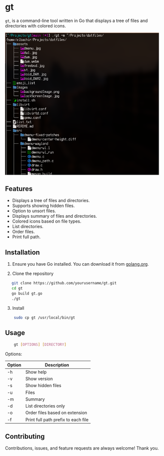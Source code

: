 # gt

`gt`, is a command-line tool written in Go that displays a tree of files
and directories with colored icons.

![gt shot](gt.png)

## Features

- Displays a tree of files and directories.
- Supports showing hidden files.
- Option to unsort files.
- Displays summary of files and directories.
- Colored icons based on file types.
- List directories.
- Order files.
- Print full path.

## Installation

1. Ensure you have Go installed. You can download it from
   [golang.org](https://golang.org/).

2. Clone the repository

```bash
   git clone https://github.com/yourusername/gt.git
   cd gt
   go build gt.go
   ./gt
```

3. Install

```bash
    sudo cp gt /usr/local/bin/gt
```

## Usage

```bash
    gt [OPTIONS] [DIRECTORY]
```

Options:

| Option | Description                             |
|--------|-----------------------------------------|
| -h     | Show help                               |
| -v     | Show version                            |
| -s     | Show hidden files                       |
| -u     | Files                                   |
| -m     | Summary                                 |
| -d     | List directories only                   |
| -o     | Order files based on extension          |
| -f     | Print full path prefix to each file     |

## Contributing

Contributions, issues, and feature requests are always welcome! Thank you.
